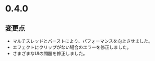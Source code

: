 # 0.4.0

## 変更点

- マルチスレッドとバーストにより、パフォーマンスを向上させました。
- エフェクトにクリップがない場合のエラーを修正しました。
- さまざまなUIの問題を修正しました。

